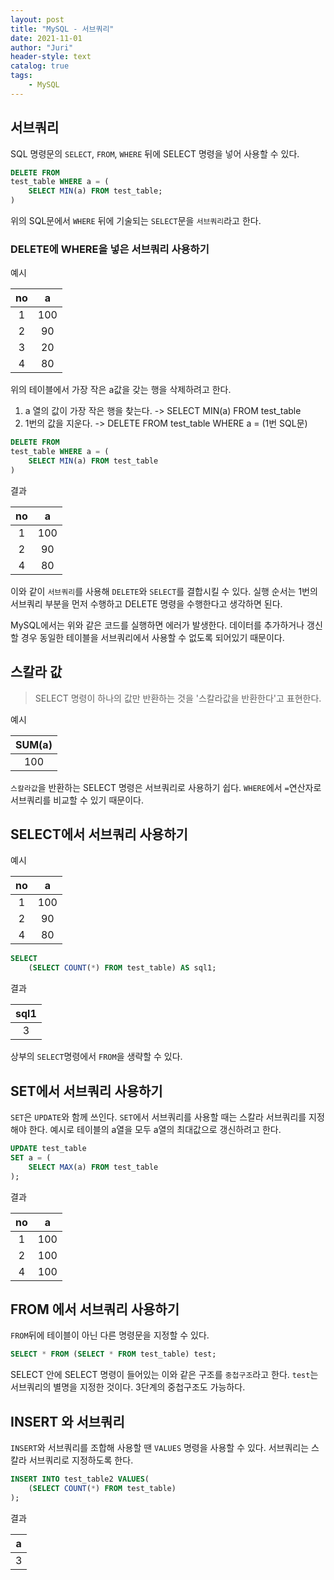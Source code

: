 ```yaml
---
layout: post
title: "MySQL - 서브쿼리"
date: 2021-11-01
author: "Juri"
header-style: text
catalog: true
tags:
    - MySQL
---
```


## 서브쿼리

SQL 명령문의 `SELECT`, `FROM`, `WHERE` 뒤에 SELECT 명령을 넣어 사용할 수 있다. 

```sql
DELETE FROM
test_table WHERE a = (
    SELECT MIN(a) FROM test_table;
)
```
위의 SQL문에서 `WHERE` 뒤에 기술되는 `SELECT`문을 `서브쿼리`라고 한다.

### DELETE에 WHERE을 넣은 서브쿼리 사용하기

<p>예시</p>

|no|a|
|:-:|:-:|
|1|100|
|2|90|
|3|20|
|4|80|

위의 테이블에서 가장 작은 a값을 갖는 행을 삭제하려고 한다.

1. a 열의 값이 가장 작은 행을 찾는다. -> SELECT MIN(a) FROM test_table
2. 1번의 값을 지운다. -> DELETE FROM test_table WHERE a = (1번 SQL문)

```sql
DELETE FROM
test_table WHERE a = (
    SELECT MIN(a) FROM test_table
)
```
<p>결과</p>

|no|a|
|:-:|:-:|
|1|100|
|2|90|
|4|80|

이와 같이 `서브쿼리`를 사용해 `DELETE`와 `SELECT`를 결합시킬 수 있다. 실행 순서는 1번의 서브쿼리 부분을 먼저 수행하고 DELETE 명령을 수행한다고 생각하면 된다.<br>
<p style='font-size:14px'>MySQL에서는 위와 같은 코드를 실행하면 에러가 발생한다. 데이터를 추가하거나 갱신할 경우 동일한 테이블을 서브쿼리에서 사용할 수 없도록 되어있기 때문이다.</p>

## 스칼라 값

> SELECT 명령이 하나의 값만 반환하는 것을 '스칼라값을 반환한다'고 표현한다.

<p>예시</p>

|SUM(a)|
|:-:|
|100|

`스칼라값`을 반환하는 SELECT 명령은 서브쿼리로 사용하기 쉽다. `WHERE`에서 `=`연산자로 서브쿼리를 비교할 수 있기 때문이다. 

## SELECT에서 서브쿼리 사용하기

<p>예시</p>

|no|a|
|:-:|:-:|
|1|100|
|2|90|
|4|80|

```sql
SELECT
    (SELECT COUNT(*) FROM test_table) AS sql1;
```
<p>결과</p>

|sql1|
|:-:|
|3|

상부의 `SELECT`명령에서 `FROM`을 생략할 수 있다.

## SET에서 서브쿼리 사용하기

`SET`은 `UPDATE`와 함께 쓰인다. `SET`에서 서브쿼리를 사용할 때는 스칼라 서브쿼리를 지정해야 한다. 예시로 테이블의 a열을 모두 a열의 최대값으로 갱신하려고 한다.

```sql
UPDATE test_table
SET a = (
    SELECT MAX(a) FROM test_table
);
```
<p>결과</p>

|no|a|
|:-:|:-:|
|1|100|
|2|100|
|4|100|

## FROM 에서 서브쿼리 사용하기

`FROM`뒤에 테이블이 아닌 다른 명령문을 지정할 수 있다.

```sql
SELECT * FROM (SELECT * FROM test_table) test;
```

SELECT 안에 SELECT 명령이 들어있는 이와 같은 구조를 `중첩구조`라고 한다. `test`는 서브쿼리의 별명을 지정한 것이다. 3단계의 중첩구조도 가능하다.

## INSERT 와 서브쿼리

`INSERT`와 서브쿼리를 조합해 사용할 땐 `VALUES` 명령을 사용할 수 있다. 서브쿼리는 스칼라 서브쿼리로 지정하도록 한다.

```sql
INSERT INTO test_table2 VALUES(
    (SELECT COUNT(*) FROM test_table)
);
```
<p>결과</p>

|a|
|:-:|
|3|
